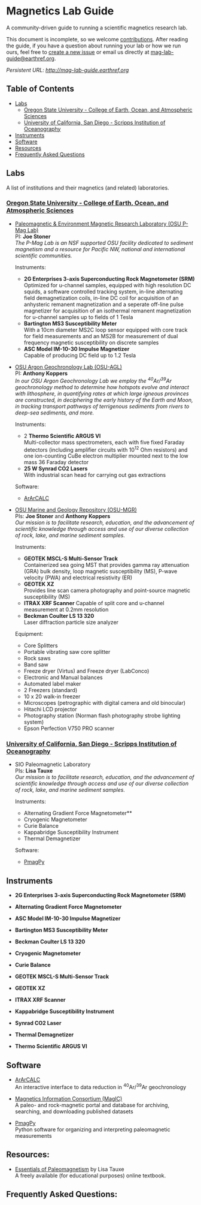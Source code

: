 # Magnetics Lab Guide
A community-driven guide to running a scientific magnetics research lab.

This document is incomplete, so we welcome [contributions](CONTRIBUTING.md#contributing). After reading the guide, if you have a question about running your lab or how we run ours, feel free to [create a new issue](https://github.com/earthref/Magnetics-Lab-Guide/issues) or email us directly at mag-lab-guide@earthref.org.

*Persistent URL: http://mag-lab-guide.earthref.org*

## Table of Contents
  - [Labs](#labs)
    - [Oregon State University - College of Earth, Ocean, and Atmospheric Sciences](#osu-ceoas)
    - [University of California, San Diego - Scripps Institution of Oceanography](#ucsd-sio)
  - [Instruments](#instruments)
  - [Software](#software)
  - [Resources](#resources)
  - [Frequently Asked Questions](#frequently-asked-questions)

## Labs
A list of institutions and their magnetics (and related) laboratories.

### [Oregon State University - College of Earth, Ocean, and Atmospheric Sciences](https://ceoas.oregonstate.edu/)<a id="osu-ceoas"></a>

- [Paleomagnetic & Environment Magnetic Research Laboratory (OSU P-Mag Lab)](http://paleomag.coas.oregonstate.edu)  
  PI: **Joe Stoner**  
  *The P-Mag Lab is an NSF supported OSU facility dedicated to sediment magnetism and a resource for Pacific NW, national and international scientific communities.*

  Instruments:
  - **2G Enterprises 3-axis Superconducting Rock Magnetometer (SRM)** 
    Optimized for u-channel samples, equipped with high resolution DC squids, a software controlled tracking system, in-line alternating field demagnetization coils, in-line DC coil for acquisition of an anhysteric remanent magnetization and a seperate off-line pulse magnetizer for acquisition of an isothermal remanent magnetization for u-channel samples up to fields of 1 Tesla
  - **Bartington MS3 Susceptibility Meter**  
    With a 10cm diameter MS2C loop sensor equipped with core track for field measurements and an MS2B for measurement of dual frequency magnetic susceptibility on discrete samples
  - **ASC Model IM-10-30 Impulse Magnetizer**  
    Capable of producing DC field up to 1.2 Tesla

- [OSU Argon Geochronology Lab (OSU-AGL)](http://geochronology.coas.oregonstate.edu)  
  PI: **Anthony Koppers**  
  *In our OSU Argon Geochronology Lab we employ the <sup>40</sup>Ar/<sup>39</sup>Ar geochronology method to determine how hotspots evolve and interact with lithosphere, in quantifying rates at which large igneous provinces are constructed, in deciphering the early history of the Earth and Moon, in tracking transport pathways of terrigenous sediments from rivers to deep-sea sediments, and more.*   

  Instruments:
  - 2 **Thermo Scientific ARGUS VI**  
    Multi-collector mass spectrometers, each with five fixed Faraday detectors (including amplifier circuits with 10<sup>12</sup> Ohm resistors) and one ion-counting CuBe electron multiplier mounted next to the low mass 36 Faraday detector
  - **25 W Synrad CO2 Lasers**  
    With industrial scan head for carrying out gas extractions

  Software:
  - [ArArCALC](https://earthref.org/ArArCALC)
  
- [OSU Marine and Geology Repository (OSU-MGR)](http://osu-mgr.org)  
  PIs: **Joe Stoner** and **Anthony Koppers**  
  *Our mission is to facilitate research, education, and the advancement of scientific knowledge through access and use of our diverse collection of rock, lake, and marine sediment samples.*
  
  Instruments:
  - **GEOTEK MSCL-S Multi-Sensor Track**  
    Containerized sea going MST that provides gamma ray attenuation (GRA) bulk density, loop magnetic susceptibility (MS), P-wave velocity (PWA) and electrical resistivity (ER)
  - **GEOTEK XZ**  
    Provides line scan camera photography and point-source magnetic susceptibility (MS)
  - **ITRAX XRF Scanner**
    Capable of split core and u-channel measurement at 0.2mm resolution
  - **Beckman Coulter LS 13 320**  
    Laser diffraction particle size analyzer

  Equipment:
  - Core Splitters
  - Portable vibrating saw core splitter
  - Rock saws
  - Band saw
  - Freeze dryer (Virtus) and Freeze dryer (LabConco)
  - Electronic and Manual balances
  - Automated label maker
  - 2 Freezers (standard)
  - 10 x 20 walk-in freezer
  - Microscopes (petrographic with digital camera and old binocular)
  - Hitachi LCD projector
  - Photography station (Norman flash photography strobe lighting system)
  - Epson Perfection V750 PRO scanner

### [University of California, San Diego - Scripps Institution of Oceanography](https://scripps.ucsd.edu)<a id="ucsd-sio"></a>
- SIO Paleomagnetic Laboratory  
  PIs: **Lisa Tauxe**  
  *Our mission is to facilitate research, education, and the advancement of scientific knowledge through access and use of our diverse collection of rock, lake, and marine sediment samples.*  

  Instruments:
  - Alternating Gradient Force Magnetometer**  
  - Cryogenic Magnetometer
  - Curie Balance
  - Kappabridge Susceptibility Instrument
  - Thermal Demagnetizer
  
  Software:
  - [PmagPy](https://earthref.org/PmagPy/cookbook/)


## Instruments

  - **2G Enterprises 3-axis Superconducting Rock Magnetometer (SRM)** 

  - **Alternating Gradient Force Magnetometer**  

  - **ASC Model IM-10-30 Impulse Magnetizer**  

  - **Bartington MS3 Susceptibility Meter**  

  - **Beckman Coulter LS 13 320**  
  
  - **Cryogenic Magnetometer**  
  
  - **Curie Balance**  
  
  - **GEOTEK MSCL-S Multi-Sensor Track**  

  - **GEOTEK XZ**  

  - **ITRAX XRF Scanner**
  
  - **Kappabridge Susceptibility Instrument**  
  
  - **Synrad CO2 Laser**  
  
  - **Thermal Demagnetizer**  
  
  - **Thermo Scientific ARGUS VI**  


## Software

  - [ArArCALC](https://earthref.org/ArArCALC)  
    An interactive interface to data reduction in <sup>40</sup>Ar/<sup>39</sup>Ar geochronology
  
  - [Magnetics Information Consortium (MagIC)](https:/earthRef.org/MagIC)  
    A paleo- and rock-magnetic portal and database for archiving, searching, and downloading published datasets
  
  - [PmagPy](https://earthref.org/PmagPy/cookbook/)  
    Python software for organizing and interpreting paleomagnetic measurements


## Resources:

  - [Essentials of Paleomagnetism](https://earthref.org/MagIC/books/Tauxe/Essentials/) by Lisa Tauxe  
    A freely available (for educational purposes) online textbook. 

  
## Frequently Asked Questions:
